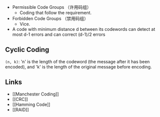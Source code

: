 - Permissible Code Groups （许用码组）
	- Coding that follow the requirement.
- Forbidden Code Groups （禁用码组）
	- Vice.
- A code with minimum distance d between its codewords can detect at most d-1 errors and can correct (d-1)/2 errors

## Cyclic Coding
`(n, k)`: 'n' is the length of the codeword (the message after it has been encoded), and 'k' is the length of the original message before encoding.

## Links
- [[Manchester Coding]]
- [[CRC]]
- [[Hamming Code]]
- [[RAID]]